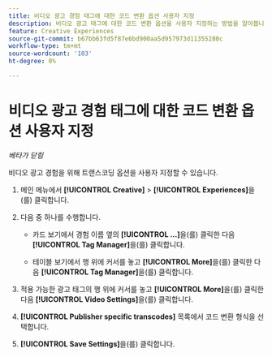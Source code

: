 ```yaml
---
title: 비디오 광고 경험 태그에 대한 코드 변환 옵션 사용자 지정
description: 비디오 광고 태그에 대한 코드 변환 옵션을 사용자 지정하는 방법을 알아봅니다.
feature: Creative Experiences
source-git-commit: b67bb63fd5f87e6bd900aa5d957973d11355280c
workflow-type: tm+mt
source-wordcount: '103'
ht-degree: 0%

---
```


# 비디오 광고 경험 태그에 대한 코드 변환 옵션 사용자 지정

*베타가 닫힘*

비디오 광고 경험을 위해 트랜스코딩 옵션을 사용자 지정할 수 있습니다.

1. 메인 메뉴에서 **[!UICONTROL Creative]** > **[!UICONTROL Experiences]**&#x200B;을(를) 클릭합니다.

1. 다음 중 하나를 수행합니다.

   * 카드 보기에서 경험 이름 옆의 **[!UICONTROL ...]**&#x200B;을(를) 클릭한 다음 **[!UICONTROL Tag Manager]**&#x200B;을(를) 클릭합니다.

   * 테이블 보기에서 행 위에 커서를 놓고 **[!UICONTROL More]**&#x200B;을(를) 클릭한 다음 **[!UICONTROL Tag Manager]**&#x200B;을(를) 클릭합니다.

1. 적용 가능한 광고 태그의 행 위에 커서를 놓고 **[!UICONTROL More]**&#x200B;을(를) 클릭한 다음 **[!UICONTROL Video Settings]**&#x200B;을(를) 클릭합니다.

1. **[!UICONTROL Publisher specific transcodes]** 목록에서 코드 변환 형식을 선택합니다.

1. **[!UICONTROL Save Settings]**&#x200B;을(를) 클릭합니다.

